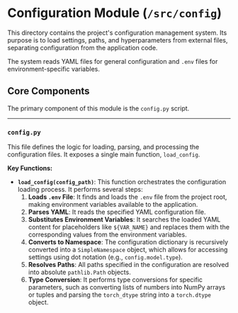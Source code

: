 # Configuration Module (`/src/config`)

This directory contains the project's configuration management system. Its purpose is to load settings, paths, and hyperparameters from external files, separating configuration from the application code.

The system reads YAML files for general configuration and `.env` files for environment-specific variables.

## Core Components

The primary component of this module is the `config.py` script.

---

### `config.py`

This file defines the logic for loading, parsing, and processing the configuration files. It exposes a single main function, `load_config`.

**Key Functions:**

* **`load_config(config_path)`**: This function orchestrates the configuration loading process. It performs several steps:
    1.  **Loads `.env` File**: It finds and loads the `.env` file from the project root, making environment variables available to the application.
    2.  **Parses YAML**: It reads the specified YAML configuration file.
    3.  **Substitutes Environment Variables**: It searches the loaded YAML content for placeholders like `${VAR_NAME}` and replaces them with the corresponding values from the environment variables.
    4.  **Converts to Namespace**: The configuration dictionary is recursively converted into a `SimpleNamespace` object, which allows for accessing settings using dot notation (e.g., `config.model.type`).
    5.  **Resolves Paths**: All paths specified in the configuration are resolved into absolute `pathlib.Path` objects.
    6.  **Type Conversion**: It performs type conversions for specific parameters, such as converting lists of numbers into NumPy arrays or tuples and parsing the `torch_dtype` string into a `torch.dtype` object.